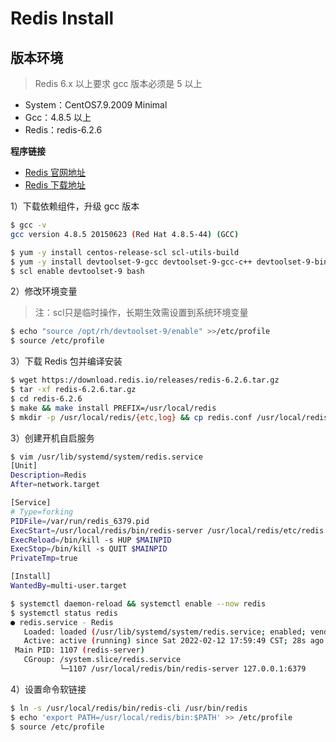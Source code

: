 # Redis Install

## 版本环境

> Redis 6.x 以上要求 gcc 版本必须是 5 以上

- System：CentOS7.9.2009 Minimal
- Gcc：4.8.5 以上
- Redis：redis-6.2.6

**程序链接**

- [Redis 官网地址](https://redis.io/)
- [Redis 下载地址](https://download.redis.io/releases/)

1）下载依赖组件，升级 gcc 版本

```bash
$ gcc -v 
gcc version 4.8.5 20150623 (Red Hat 4.8.5-44) (GCC)

$ yum -y install centos-release-scl scl-utils-build
$ yum -y install devtoolset-9-gcc devtoolset-9-gcc-c++ devtoolset-9-binutils
$ scl enable devtoolset-9 bash
```

2）修改环境变量

> 注：scl只是临时操作，长期生效需设置到系统环境变量

```bash
$ echo "source /opt/rh/devtoolset-9/enable" >>/etc/profile
$ source /etc/profile
```

3）下载 Redis 包并编译安装

```bash
$ wget https://download.redis.io/releases/redis-6.2.6.tar.gz
$ tar -xf redis-6.2.6.tar.gz
$ cd redis-6.2.6
$ make && make install PREFIX=/usr/local/redis
$ mkdir -p /usr/local/redis/{etc,log} && cp redis.conf /usr/local/redis/etc/
```

3）创建开机自启服务

```bash
$ vim /usr/lib/systemd/system/redis.service
[Unit]
Description=Redis
After=network.target

[Service]
# Type=forking
PIDFile=/var/run/redis_6379.pid
ExecStart=/usr/local/redis/bin/redis-server /usr/local/redis/etc/redis.conf
ExecReload=/bin/kill -s HUP $MAINPID
ExecStop=/bin/kill -s QUIT $MAINPID
PrivateTmp=true

[Install]
WantedBy=multi-user.target

$ systemctl daemon-reload && systemctl enable --now redis
$ systemctl status redis
● redis.service - Redis
   Loaded: loaded (/usr/lib/systemd/system/redis.service; enabled; vendor preset: disabled)
   Active: active (running) since Sat 2022-02-12 17:59:49 CST; 28s ago
 Main PID: 1107 (redis-server)
   CGroup: /system.slice/redis.service
           └─1107 /usr/local/redis/bin/redis-server 127.0.0.1:6379
```

4）设置命令软链接

```bash
$ ln -s /usr/local/redis/bin/redis-cli /usr/bin/redis
$ echo 'export PATH=/usr/local/redis/bin:$PATH' >> /etc/profile
$ source /etc/profile
```